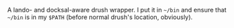 A lando- and docksal-aware drush wrapper.  I put it in `~/bin` and ensure that `~/bin` is in my `$PATH` (before normal drush's location, obviously).
